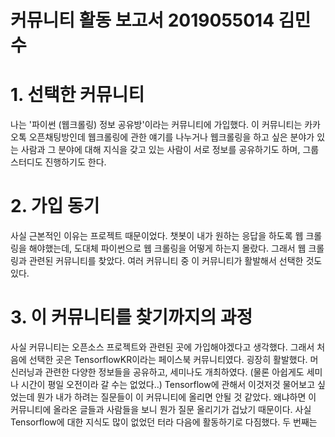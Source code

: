 # 커뮤니티 활동 보고서 2019055014 김민수

# 1. 선택한 커뮤니티
나는 '파이썬 (웹크롤링) 정보 공유방'이라는 커뮤니티에 가입했다. 이 커뮤니티는 카카오톡 오픈채팅방인데 웹크롤링에 관한 얘기를 나누거나
웹크롤링을 하고 싶은 분야가 있는 사람과 그 분야에 대해 지식을 갖고 있는 사람이 서로 정보를 공유하기도 하며, 그룹 스터디도 진행하기도 한다.

# 2. 가입 동기
사실 근본적인 이유는 프로젝트 때문이었다. 챗봇이 내가 원하는 응답을 하도록 웹 크롤링을 해야했는데, 도대체 파이썬으로 웹 크롤링을 어떻게 하는지
몰랐다. 그래서 웹 크롤링과 관련된 커뮤니티를 찾았다. 여러 커뮤니티 중 이 커뮤니티가 활발해서 선택한 것도 있다.

# 3. 이 커뮤니티를 찾기까지의 과정
사실 커뮤니티는 오픈소스 프로젝트와 관련된 곳에 가입해야겠다고 생각했다. 그래서 처음에 선택한 곳은 TensorflowKR이라는 페이스북 커뮤니티였다.
굉장히 활발했다. 머신러닝과 관련한 다양한 정보들을 공유하고, 세미나도 개최하였다. (물론 아쉽게도 세미나 시간이 평일 오전이라 갈 수는 없었다..)
Tensorflow에 관해서 이것저것 물어보고 싶었는데 뭔가 내가 하려는 질문들이 이 커뮤니티에 올리면 안될 것 같았다. 왜냐하면 이 커뮤니티에 올라온
글들과 사람들을 보니 뭔가 질문 올리기가 겁났기 때문이다. 사실 Tensorflow에 대한 지식도 많이 없었던 터라 다음에 활동하기로 다짐했다.
두 번째는 
